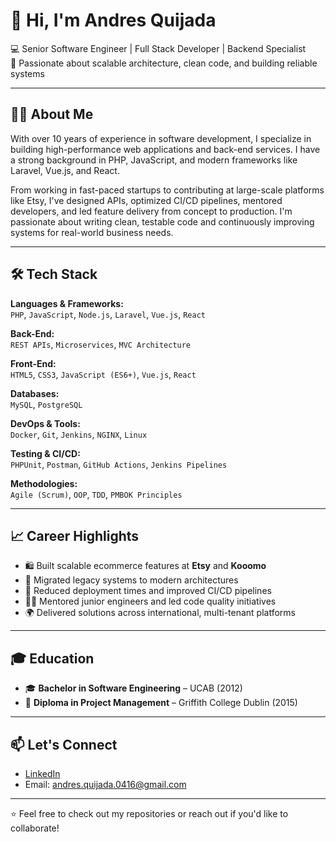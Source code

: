 # 👋 Hi, I'm Andres Quijada

💻 Senior Software Engineer | Full Stack Developer | Backend Specialist  
🧠 Passionate about scalable architecture, clean code, and building reliable systems

---

## 🧑‍💻 About Me

With over 10 years of experience in software development, I specialize in building high-performance web applications and back-end services. I have a strong background in PHP, JavaScript, and modern frameworks like Laravel, Vue.js, and React.

From working in fast-paced startups to contributing at large-scale platforms like Etsy, I've designed APIs, optimized CI/CD pipelines, mentored developers, and led feature delivery from concept to production. I'm passionate about writing clean, testable code and continuously improving systems for real-world business needs.

---

## 🛠 Tech Stack

**Languages & Frameworks:**  
`PHP`, `JavaScript`, `Node.js`, `Laravel`, `Vue.js`, `React`

**Back-End:**  
`REST APIs`, `Microservices`, `MVC Architecture`

**Front-End:**  
`HTML5`, `CSS3`, `JavaScript (ES6+)`, `Vue.js`, `React`

**Databases:**  
`MySQL`, `PostgreSQL`

**DevOps & Tools:**  
`Docker`, `Git`, `Jenkins`, `NGINX`, `Linux`

**Testing & CI/CD:**  
`PHPUnit`, `Postman`, `GitHub Actions`, `Jenkins Pipelines`

**Methodologies:**  
`Agile (Scrum)`, `OOP`, `TDD`, `PMBOK Principles`

---

## 📈 Career Highlights

- 🛍️ Built scalable ecommerce features at **Etsy** and **Kooomo**
- 🔁 Migrated legacy systems to modern architectures
- 🚀 Reduced deployment times and improved CI/CD pipelines
- 🧑‍🏫 Mentored junior engineers and led code quality initiatives
- 🌍 Delivered solutions across international, multi-tenant platforms

---

## 🎓 Education

- 🎓 **Bachelor in Software Engineering** – UCAB (2012)  
- 📘 **Diploma in Project Management** – Griffith College Dublin (2015)

---

## 📫 Let's Connect

- [LinkedIn](https://www.linkedin.com/in/andres-quijada-9352b060)
- Email: [andres.quijada.0416@gmail.com](mailto:andres.quijada.0416@gmail.com)

---

⭐ Feel free to check out my repositories or reach out if you'd like to collaborate!
